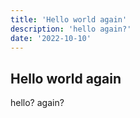 ```yaml
---
title: 'Hello world again'
description: 'hello again?'
date: '2022-10-10'
---
```


## Hello world again

hello? again?
